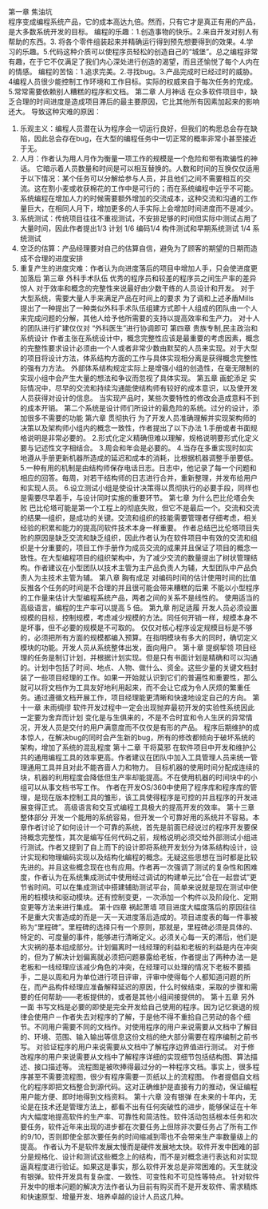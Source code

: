 第一章	焦油坑   
程序变成编程系统产品，它的成本高达九倍。然而，只有它才是真正有用的产品，是大多数系统开发的目标。
编程的乐趣：1.创造事物的快乐。2.来自开发对别人有帮助的东西。3. 将各个零件组装起来并精确运行得到预先想要得到的效果。4.学习的乐趣。5.代码这种介质可以使程序员轻松的创造自己的“城堡”。总之编程非常有趣，在于它不仅满足了我们内心深处进行创造的渴望，而且还愉悦了每个人内在的情感。
编程的苦恼：1.追求完美。2.寻找bug。3.产品完成时已经过时的威胁。4编程人员很少能控制工作环境和工作目标。实际的权威来自于每次任务的完成。5.常常需要依赖别人糟糕的程序和文档。
第二章	人月神话
在众多软件项目中，缺乏合理的时间进度是造成项目滞后的最主要原因，它比其他所有因素加起来的影响还大。
导致这种灾难的原因：
1.	乐观主义：编程人员潜在认为程序会一切运行良好，但我们的构思总会存在缺陷，因此总会存在bug，在大型的编程任务中一切正常的概率非常小甚至接近于无。
2.	人月：作者认为用人月作为衡量一项工作的规模是一个危险和带有欺骗性的神话。 它暗示着人员数量和时间是可以相互替换的。人数和时间的互换仅仅适用于以下情况：某个任务可以分解给参与人员，并且他们之间不需要相互的交流。这在割小麦或收获棉花的工作中是可行的；而在系统编程中近乎不可能。系统编程在增加人力的时候需要额外增加的交流成本，这种交流和沟通的工作量巨大，在相同人月下，增加更多的人手实际上会增加时间进度而不是减少。
3.	系统测试：传统项目往往不重视测试，不安排足够的时间但实际中测试占用了大量时间，因此作者提出1/3 计划 1/6 编码1/4 构件测试和早期系统测试 1/4 系统测试
4.	空泛的估算：产品经理要对自己的估算自信，避免为了顾客的期望的日期而造成不合理的进度安排
5.	重复产生的进度灾难：作者认为向进度落后的项目中增加人手，只会使进度更加落后
第三章	外科手术队伍
优秀的程序员和较差的程序员之间生产率的差异惊人
对于效率和概念的完整性来说最好由少数干练的人员设计和开发。
对于大型系统，需要大量人手来满足产品在时间上的要求
为了调和上述矛盾Mills提出了一种提出了一种类似外科手术队伍组建方式即十人组成的团队由一个人来完成问题的分解，其他人给予他所需要的支持以提高效率和生产力。
对十人的团队进行扩建仅仅对 “外科医生”进行协调即可
第四章	贵族专制,民主政治和系统设计
作者主张在系统设计中，概念完整性应该是最重要的考虑因素，概念的完整性要求设计必须由一个人或者非常少数由默契的人员来实现。对于大型的项目将设计方法，体系结构方面的工作与具体实现相分离是获得概念完整性的强有力方法。
外部体系结构规定实际上是增强小组的创造性，在毫无限制的实现小组中会产生大量的想法和争议而忽视了具体实现。
第五章	画蛇添足
实际情况中，尽早的交流和持续沟通能使结构师有较好的成本意识，以及使开发人员获得对设计的信息。
当实现产品时，某些次要特性的修改会造成意料不到的成本开销。
第二个系统是设计师们所设计的最危险的系统。过分的设计，添加很多不需要的功能
第六章	贯彻执行
为了开发人员准确理解并实现架构师的决策以及架构师小组内的概念一致性，作者提出了以下办法
1.手册或者书面规格说明是非常必要的。
2.形式化定义精确但难以理解，规格说明要形式化定义要与记述性文字相结合。
3.周会和年会是必要的。
4.当存在多重实现时如实地遵从手册更新机器所造成的延迟和成本的消耗，比根据机器调整手册要低。
5.一种有用的机制是由结构师保存电话日志。日志中，他记录了每一个问题和相应的回答。每周，对若干结构师的日志进行合并，重新整理，并发布给用户和实现人员。
6.设立测试小组是使设计决策得以贯彻执行的必要手段，同样也是需要尽早着手，与设计同时实施的重要环节。 
第七章	为什么巴比伦塔会失败
巴比伦塔可能是第一个工程上的彻底失败，但它不是最后一个。交流和交流的结果—组织，是成功的关键。交流和组织的技能需要管理者仔细考虑，相关经验的积累和能力的提高同软件技术本身一样重要。
作者总结巴比伦塔项目失败的原因是缺乏交流和缺乏组织，因此作者认为在软件项目中有效的交流和组织是十分重要的，项目工作手册作为成员交流的成果并且保证了项目的概念一致性。在大型编程项目的组织架构中，为了减少交流的数量提出了树状管理结构。作者建议在小型团队以技术主管为主产品负责人为辅，大型团队中产品负责人为主技术主管为辅。
第八章	胸有成足
对编码时间的估计使用时间的比值反推各个任务的时间是不合理的并且很可能会带来糟糕的后果
不能以小型程序的工作量来估计大型编程系统产品，两者之间的关系不是线性的。
使用适当的高级语言，编程的生产率可以提高 5 倍。
第九章	削足适履
开发人员必须设置规模的目标，控制规模，考虑减少规模的方法。同任何开销一样，规模本身不是坏事，但不必要的规模是不可取的。
仅仅对核心程序设定规模目标是不够的，必须把所有方面的规模都编入预算。在指明模块有多大的同时，确切定义模块的功能。开发人员从系统整体出发，面向用户。
第十章	提纲挈领
项目经理的任务是制订计划，并根据计划实现。但是只有书面计划是精确和可以沟通的。计划中包括了时间、地点、人物、做什么、资金。这些少量的关键文档封装了一些项目经理的工作。如果一开始就认识到它们的普遍性和重要性，那么就可以将文档作为工具友好地利用起来，而不会让它成为令人厌烦的繁重任务。通过遵循文档开展工作，项目经理能更清晰和快速地设定自己的方向。
第十一章	未雨绸缪
软件开发过程中一定会出现抛弃最初开发的实验性系统因此一定要为舍弃而计划
变化是与生俱来的，不是不合时宜和令人生厌的异常情况，开发人员是交付的用户满意度而不仅仅是有形的产品。
程序后期维护的成本惊人，在解决bug的同时会产生新的bug，所有的修改都倾向于破坏系统的架构，增加了系统的混乱程度
第十二章	干将莫邪
在软件项目中开发和维护公共的通用编程工具的效率更高。作者建议在团队中加入工具管理人员来统一管理通用工具并且对此不能吝啬人力和物力。
目标机器的使用时间分配成连续的块，机器的利用程度会降低但生产率却能提高。不在使用机器的时间块中的小组可以从事文档书写工作。
作者在开发OS/360中使用了程序库和程序库的管理，是现在版本控制工具的雏形，该工具使得程序是可控的并且程序的开发进展变得正式。
高级语言和交互式编程工具极大的提高开发的效率。
第十三章	整体部分
开发一个能用的系统容易，但开发一个可靠好用的系统并不容易。本章作者讨论了如何设计一个可靠的系统，首先是前面已经说过的程序开发要保持概念完整性，其次是编写任何代码之前，规格说明必须交给外部测试小组进行测试。作者又提到了自上而下的设计即将系统开发划分为体系结构设计，设计实现和物理编码实现以及结构化编程的概念。无疑这些思想在当时都是比较先进的。并且这些概念现在也有应用。作者再一次强调了测试的复杂性和困难度，作者认为在系统集成测试中使用经过调试的构建单元比“合在一起尝试”更节省时间。可以在集成测试中搭建辅助测试平台，简单来说就是现在测试中使用的桩模块和驱动模块。还有控制变更，一次添加一个构件以及阶段化、定期变更等方法来进行集成。
第十四章	祸起萧墙
项目进度大幅度落后的原因往往不是重大灾害造成的而是一天一天进度落后造成的。项目进度表的每一件事被称为“里程碑”。里程碑的选择只有一个原则，那就是，里程碑必须是具体的、特定的、可度量的事件，能够进行清晰定义。必须关心每一天的滞后，他们是大灾祸的基本组成部分。计划偏离时一线经理的利益和老板的利益是内在冲突的，但为了解决计划偏离就必须把问题暴露给老板，作者提出了两种办法一是老板和一线经理应该减少角色的冲突，在经理可以处理的情况下老板不要插手，二是以周和月为单位进行项目评审，评审中使得每个人都知道问题的所在，而产品构件经理应准备解释延迟的原因，什么时候结束，采取的步骤和需要的任何帮助——老板提供的，或者是其他小组间接提供的。
第十五章	另外一面
书写文档是必要的即使是完全开发给自己使用的程序。因为记忆衰退的规律会使用户－作者失去对程序的了解，于是他不得不重拾自己劳动的各个细节。不同用户需要不同的文档作。对使用程序的用户来说需要从文档中了解目的、环境、范围、输入输出等信息这份文档的绝大部分需要在程序编制之前书写。
对验证程序的用户来说需要从文档中了解程序边界值进行测试。
对于修改程序的用户来说需要从文档中了解程序详细的实现细节包括结构图、算法描述、接口描述等。
流程图是被吹捧得最过分的一种程序文档。事实上，很多程序甚至不需要流程图，很少有程序需要一页纸以上的流程图。
作者提倡自文档化的程序即把文档整合到源代码。这对正确维护是直接有力的推动，保证编程用户能方便、即时地得到文档资料。
第十六章	没有银弹
在未来的十年内，无论是在技术还是管理方法上，都看不出有任何突破性的进步，能够保证在十年内大幅度地提高软件的生产率、可靠性和简洁性。软件活动包括根本任务和次要任务，软件近年来出现的进步都在次要任务上但除非次要任务占了所有工作的9/10，否则即使全部次要任务的时间缩减到零也不会带来生产率数量级上的提高。
作者认为不是软件发展太慢而是硬件发展地太快。软件开发中困难的部分是规格化、设计和测试这些概念上的结构，而不是对概念进行表达和对实现逼真程度进行验证。如果这是事实，那么软件开发总是非常困难的。天生就没有银弹。软件开发具有复杂度、一致性、可变性和不可见性等特点。
针对软件开发中的根本问题的解决方法作者认为目前有购买而不是开发软件、需求精炼和快速原型、增量开发、培养卓越的设计人员这几种。

